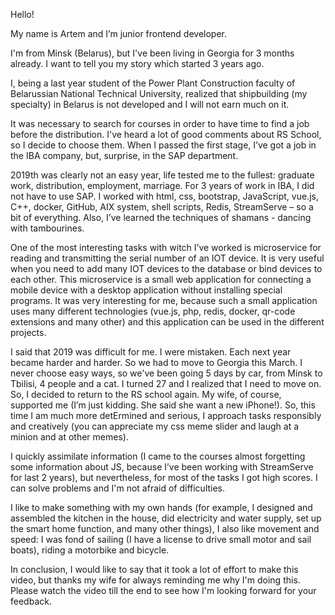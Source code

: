 Hello!

My name is Artem and I’m junior frontend developer.

I'm from Minsk (Belarus), but I've been living in Georgia for 3 months already. I want to tell you my story which started 3 years ago.

I, being a last year student of the Power Plant Construction faculty of Belarussian National Technical University, realized that shipbuilding (my specialty) in Belarus is not developed and I will not earn much on it.

It was necessary to search for courses in order to have time to find a job before the distribution. I've heard a lot of good comments about RS School, so I decide to choose them. When I passed the first stage, I’ve got a job in the IBA company, but, surprise, in the SAP department.

2019th was clearly not an easy year, life tested me to the fullest: graduate work, distribution, employment, marriage. For 3 years of work in IBA, I did not have to use SAP. I worked with html, css, bootstrap, JavaScript, vue.js, C++, docker, GitHub, AIX system, shell scripts, Redis, StreamServe – so a bit of everything. Also, I’ve learned the techniques of shamans - dancing with tambourines. 

One of the most interesting tasks with witch I’ve worked is microservice for reading and transmitting the serial number of an IOT device. It is very useful when you need to add many IOT devices to the database or bind devices to each other. This microservice is a small web application for connecting a mobile device with a desktop application without installing special programs. It was very interesting for me, because such a small application uses many different technologies (vue.js, php, redis, docker, qr-code extensions and many other) and this application can be used in the different projects.

I said that 2019 was difficult for me. I were mistaken. Each next year became harder and harder. So we had to move to Georgia this March. I never choose easy ways, so we've been going 5 days by car, from Minsk to Tbilisi, 4 people and a cat. I turned 27 and I realized that I need to move on. So, I decided to return to the RS school again. My wife, of course, supported me (I’m just kidding. She said she want a new iPhone!). So, this time I am much more detErmined and serious, I approach tasks responsibly and creatively (you can appreciate my css meme slider and laugh at a minion and at other memes).

I quickly assimilate information (I came to the courses almost forgetting some information about JS, because I’ve been working with StreamServe for last 2 years), but nevertheless, for most of the tasks I got high scores. I can solve problems and I'm not afraid of difficulties.

I like to make something with my own hands (for example, I designed and assembled the kitchen in the house, did electricity and water supply, set up the smart home function, and many other things), I also like movement and speed: I was fond of sailing (I have a license to drive small motor and sail boats), riding a motorbike and bicycle. 

In conclusion, I would like to say that it took a lot of effort to make this video, but thanks my wife for always reminding me why I'm doing this. Please watch the video till the end to see how I'm looking forward for your feedback.

